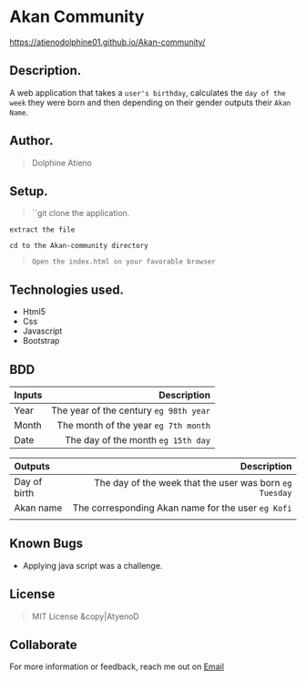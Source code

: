 # Akan Community
https://atienodolphine01.github.io/Akan-community/

## Description.
A web application that takes a ``user's birthday``, calculates the ``day of the week`` they were born and then depending on their gender outputs their ``Akan Name``.

## Author.
 > Dolphine Atieno
 
  ## Setup.
 > ``git clone the application.
 
 ``extract the file``
 
 ``cd to the Akan-community directory``
 
 > ``Open the index.html on your favorable browser``

## Technologies used.
  * Html5
  * Css
  * Javascript
  * Bootstrap
  
  ## BDD
| Inputs |  Description |
| :---         |          ---: |
| Year     | The year of the century ``eg 98th year``   |
| Month     | The month of the year ``eg 7th month``     |
| Date     |  The day of the month ``eg 15th day`` |


| Outputs |  Description |
| :---         |          ---: |
| Day of birth  | The day of the week that the user was born ``eg Tuesday`` |
| Akan name    |  The corresponding Akan name for the user ``eg Kofi``    |
|     |      |

## Known Bugs
* Applying java script was a challenge.

## License
> MIT License &copy|AtyenoD 

## Collaborate
For more information or feedback, reach me out on [Email](awuordolphine65@gmail.com)
